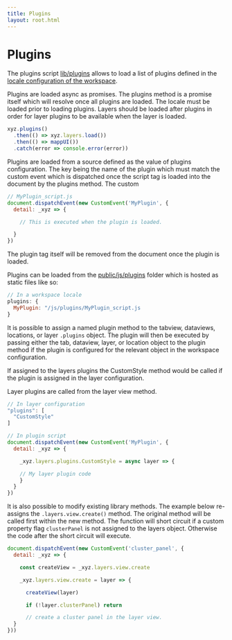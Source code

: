 ```yaml
---
title: Plugins
layout: root.html
---
```


# Plugins

The plugins script [lib/plugins](https://github.com/GEOLYTIX/xyz/tree/development/lib/plugins) allows to load a list of plugins defined in the [locale configuration of the workspace](/xyz/docs/workspace/locales/#plugins).

Plugins are loaded async as promises. The plugins method is a promise itself which will resolve once all plugins are loaded. The locale must be loaded prior to loading plugins. Layers should be loaded after plugins in order for layer plugins to be available when the layer is loaded.

```js
xyz.plugins()
  .then(() => xyz.layers.load())
  .then(() => mappUI())
  .catch(error => console.error(error))
```

Plugins are loaded from a source defined as the value of plugins configuration. The key being the name of the plugin which must match the custom event which is dispatched once the script tag is loaded into the document by the plugins method. The custom

```js
// MyPlugin_script.js
document.dispatchEvent(new CustomEvent('MyPlugin', {
  detail: _xyz => {

    // This is executed when the plugin is loaded.

  }
})
```

The plugin tag itself will be removed from the document once the plugin is loaded.

Plugins can be loaded from the [public/js/plugins](https://github.com/GEOLYTIX/xyz/tree/development/public/js/plugins) folder which is hosted as static files like so:

```js
// In a workspace locale
plugins: {
  MyPlugin: "/js/plugins/MyPlugin_script.js
}
```

It is possible to assign a named plugin method to the tabview, dataviews, locations, or layer `.plugins` object. The plugin will then be executed by passing either the tab, dataview, layer, or location object to the plugin method if the plugin is configured for the relevant object in the workspace configuration.

If assigned to the layers plugins the CustomStyle method would be called if the plugin is assigned in the layer configuration.

Layer plugins are called from the layer view method.

```js
// In layer configuration
"plugins": [
  "CustomStyle"
]

// In plugin script
document.dispatchEvent(new CustomEvent('MyPlugin', {
  detail: _xyz => {

    _xyz.layers.plugins.CustomStyle = async layer => {

    // My layer plugin code
    }
  }
})
```

It is also possible to modify existing library methods. The example below re-assigns the `.layers.view.create()` method. The original method will be called first within the new method. The function will short circuit if a custom property flag `clusterPanel` is not assigned to the layers object. Otherwise the code after the short circuit will execute.

``` js
document.dispatchEvent(new CustomEvent('cluster_panel', {
  detail: _xyz => {

    const createView = _xyz.layers.view.create

    _xyz.layers.view.create = layer => {

      createView(layer)

      if (!layer.clusterPanel) return

      // create a cluster panel in the layer view.
  }
}))
```